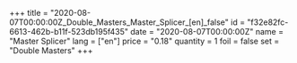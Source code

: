 +++
title = "2020-08-07T00:00:00Z_Double_Masters_Master_Splicer_[en]_false"
id = "f32e82fc-6613-462b-b11f-523db195f435"
date = "2020-08-07T00:00:00Z"
name = "Master Splicer"
lang = ["en"]
price = "0.18"
quantity = 1
foil = false
set = "Double Masters"
+++
